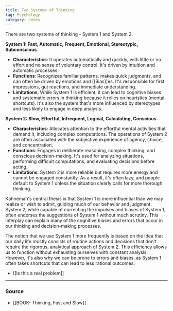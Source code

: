 ```yaml
---
title: Two Systems of Thinking
tag: Psychology 
category: notes
---
```


There are two systems of thinking - System 1 and System 2. 

**System 1: Fast, Automatic, Frequent, Emotional, Stereotypic, Subconscious**

- **Characteristics**: It operates automatically and quickly, with little or no effort and no sense of voluntary control. It's driven by intuition and automatic processes.
- **Functions**: Recognizes familiar patterns, makes quick judgments, and can often be driven by emotions and [[Bias]]es. It's responsible for first impressions, gut reactions, and immediate understanding.
- **Limitations**: While System 1 is efficient, it can lead to cognitive biases and systematic errors in thinking because it relies on heuristics (mental shortcuts). It's also the system that's more influenced by stereotypes and less likely to engage in deep analysis.

**System 2: Slow, Effortful, Infrequent, Logical, Calculating, Conscious**

- **Characteristics**: Allocates attention to the effortful mental activities that demand it, including complex computations. The operations of System 2 are often associated with the subjective experience of agency, choice, and concentration.
- **Functions**: Engages in deliberate reasoning, complex thinking, and conscious decision-making. It's used for analyzing situations, performing difficult computations, and evaluating decisions before acting.
- **Limitations**: System 2 is more reliable but requires more energy and cannot be engaged constantly. As a result, it's often lazy, and people default to System 1 unless the situation clearly calls for more thorough thinking.

Kahneman's central thesis is that System 1 is more influential than we may realize or wish to admit, guiding much of our behavior and judgment. System 2, while capable of correcting the impulses and biases of System 1, often endorses the suggestions of System 1 without much scrutiny. This interplay can explain many of the cognitive biases and errors that occur in our thinking and decision-making processes.

The notion that we use System 1 more frequently is based on the idea that our daily life mostly consists of routine actions and decisions that don't require the rigorous, analytical approach of System 2. This efficiency allows us to function without exhausting ourselves with constant analysis. However, it's also why we can be prone to errors and biases, as System 1 often takes shortcuts that can lead to less rational outcomes.

- [[Is this a real problem]]

--- 
### Source
- [[BOOK- Thinking, Fast and Slow]]